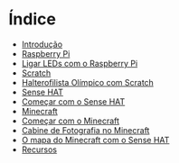 # Índice

* [Introdução](README.md)
* [Raspberry Pi](raspberrypi/raspberry-pi.md)
 * [Ligar LEDs com o Raspberry Pi](raspberrypi/ligar-leds-com-raspberry-pi.md)
* [Scratch](scratch/scratch.md)
 * [Halterofilista Olímpico com Scratch](scratch/halterofilista-olimpico-com-scratch.md)
* [Sense HAT](sensehat/sense-hat.md)
 * [Começar com o Sense HAT](sensehat/começar-com-o-sense-hat.md)
* [Minecraft](minecraft/minecraft.md)
 * [Começar com o Minecraft](minecraft/comecar-com-o-minecraft.md)
 * [Cabine de Fotografia no Minecraft](minecraft/cabine-de-fotografia-no-minecraft.md)
 * [O mapa do Minecraft com o Sense HAT](minecraft/o-mapa-do-minecraft-com-o-sense-hat.md) 
* [Recursos](recursos/recursos.md)


<!-- Links -->
[Brilho Aleatório com Sense HAT]:(sensehat/brilho-aleatorio-com-sense-hat.md)
[Animal de pixeis interativo]:(sensehat/animal-de-pixeis-interativo.md)
[Flappy Astronauta]:(sensehat/flappy-astronauta.md)
[Avançado]:(avançado/avançado.md)
[Obter informação metereológia da Internet]:(avançado/obter-informacao-meteorologica-da-internet.md)
[Chat Bot]:(avançado/chat-bot.md)